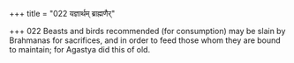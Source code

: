 +++
title = "022 यज्ञार्थम् ब्राह्मणैर्"

+++
022	Beasts and birds recommended (for consumption) may be slain by Brahmanas for sacrifices, and in order to feed those whom they are bound to maintain; for Agastya did this of old.